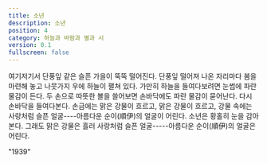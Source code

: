 ```yaml
---
title: 소년
description: 소년
position: 4
category: 하늘과 바람과 별과 시
version: 0.1
fullscreen: false
---
```


여기저기서 단풍잎 같은 슬픈 가을이 뚝뚝 떨어진다. 단풍잎 떨어져 나온 자리마다 봄을 마련해 놓고 나뭇가지 우에 하늘이 펼쳐 있다. 가만히 하늘을 들여다보려면 눈썹에 파란 물감이 든다. 두 손으로 따뜻한 볼을 쓸어보면 손바닥에도 파란 물감이 묻어난다. 다시 손바닥을 들여다본다. 손금에는 맑은 강물이 흐르고, 맑은 강물이 흐르고, 강물 속에는 사랑처럼 슬픈 얼굴----아름다운 순이(順伊)의 얼굴이 어린다. 소년은 황홀히 눈을 감아 본다. 그래도 맑은 강물은 흘러 사랑처럼 슬픈 얼굴-----아름다운 순이(順伊)의 얼굴은 어린다.  

"1939"
